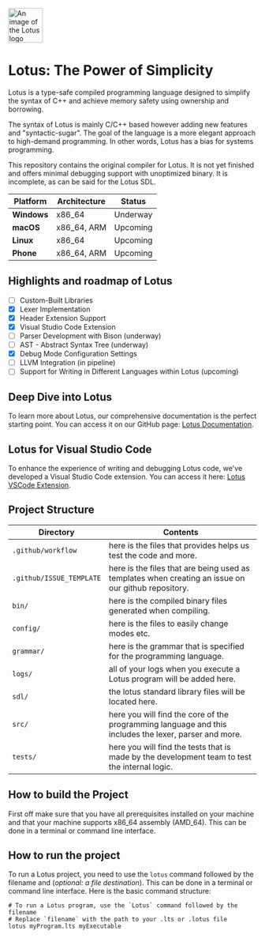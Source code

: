 <img src="https://cdn.totemstudios.org/lotus/logos/lotus_logo_text.png" height="70px;" alt="An image of the Lotus logo"/>

# Lotus: The Power of Simplicity

Lotus is a type-safe compiled programming language designed to simplify the syntax of C++ and achieve memory safety using ownership and borrowing.

The syntax of Lotus is mainly C/C++ based however adding new features and "syntactic-sugar". The goal of the language is a more elegant approach to high-demand programming. In other words, Lotus has a bias for systems programming.

This repository contains the original compiler for Lotus. It is not yet finished and offers minimal debugging support with unoptimized binary. It is incomplete, as can be said for the Lotus SDL.

| **Platform** | **Architecture** | **Status** |
| ------------ | ---------------- | ---------- |
| **Windows**  | x86_64           | Underway   |
| **macOS**    | x86_64, ARM      | Upcoming   |
| **Linux**    | x86_64           | Upcoming   |
| **Phone**    | x86_64, ARM      | Upcoming   |

## Highlights and roadmap of Lotus

- [ ] Custom-Built Libraries
- [x] Lexer Implementation
- [x] Header Extension Support
- [x] Visual Studio Code Extension
- [ ] Parser Development with Bison (underway)
- [ ] AST - Abstract Syntax Tree (underway)
- [x] Debug Mode Configuration Settings
- [ ] LLVM Integration (in pipeline)
- [ ] Support for Writing in Different Languages within Lotus (upcoming)

## Deep Dive into Lotus

To learn more about Lotus, our comprehensive documentation is the perfect starting point. You can access it on our GitHub page: [Lotus Documentation](https://github.com/Totem-Studios/docs).

## Lotus for Visual Studio Code

To enhance the experience of writing and debugging Lotus code, we've developed a Visual Studio Code extension. You can access it here: [Lotus VSCode Extension](https://github.com/Totem-Studios/LLS-vscode).

## Project Structure

| Directory                | Contents                                                                                              |
| ------------------------ | ----------------------------------------------------------------------------------------------------- |
| `.github/workflow`       | here is the files that provides helps us test the code and more.                                      |
| `.github/ISSUE_TEMPLATE` | here is the files that are being used as templates when creating an issue on our github repository.   |
| `bin/`                   | here is the compiled binary files generated when compiling.                                           |
| `config/`                | here is the files to easily change modes etc.                                                         |
| `grammar/`               | here is the grammar that is specified for the programming language.                                   |
| `logs/`                  | all of your logs when you execute a Lotus program will be added here.                                 |
| `sdl/`                   | the lotus standard library files will be located here.                                                |
| `src/`                   | here you will find the core of the programming language and this includes the lexer, parser and more. |
| `tests/`                 | here you will find the tests that is made by the development team to test the internal logic.         |

## How to build the Project

First off make sure that you have all prerequisites installed on your machine and that your machine supports x86_64 assembly (AMD_64). This can be done in a terminal or command line interface.

## How to run the project

To run a Lotus project, you need to use the `lotus` command followed by the filename and (_optional: a file destination_). This can be done in a terminal or command line interface. Here is the basic command structure:

```shell
# To run a Lotus program, use the `Lotus` command followed by the filename
# Replace `filename` with the path to your .lts or .lotus file
lotus myProgram.lts myExecutable
```
